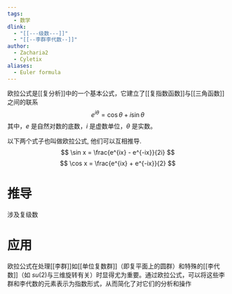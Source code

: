 ```yaml
---
tags:
  - 数学
dlink:
  - "[[---级数---]]"
  - "[[--李群李代数--]]"
author:
  - Zacharia2
  - Cyletix
aliases:
  - Euler formula
---
```

欧拉公式是[[复分析]]中的一个基本公式，它建立了[[复指数函数]]与[[三角函数]]之间的联系
$$ e^{i\theta} = \cos\theta + i\sin\theta $$ 其中，$e$ 是自然对数的底数，$i$ 是虚数单位，$\theta$ 是实数。

以下两个式子也叫做欧拉公式, 他们可以互相推导. 
$$
\sin x = \frac{e^{ix} - e^{-ix}}{2i}
$$
$$
\cos x = \frac{e^{ix} + e^{-ix}}{2}
$$
# 推导
涉及复级数

# 应用
欧拉公式在处理[[李群]]如[[单位复数群]]（即复平面上的圆群）和特殊的[[李代数]]（如 $su(2)$与三维旋转有关）时显得尤为重要。通过欧拉公式，可以将这些李群和李代数的元素表示为指数形式，从而简化了对它们的分析和操作

